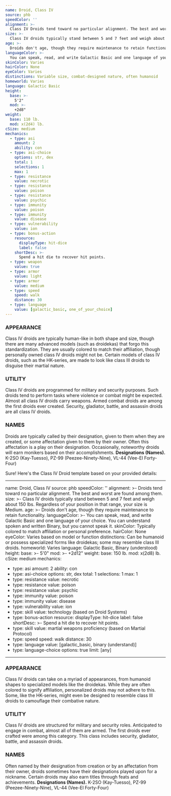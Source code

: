 ```yaml
---
name: Droid, Class IV
source: phb
speedColor: ''
alignment: >-
  Class IV Droids tend toward no particular alignment. The best and worst are found among them.
size: >-
  Class IV droids typically stand between 5 and 7 feet and weigh about 150 lbs. Regardless of your position in that range, your size is Medium.
age: >-
  Droids don't age, though they require maintenance to retain functionality.
languageColor: >-
  You can speak, read, and write Galactic Basic and one language of your choice. You can understand spoken and written Binary, but you cannot speak it.
skinColor: Varies
hairColor: None
eyeColor: Varies
distinctions: Variable size, combat-designed nature, often humanoid
homeworld: Varies
language: Galactic Basic
height:
  base: >-
    5'2"
  mod: >-
    +2d8"
weight:
  base: 110 lb.
  mod: x(2d4) lb.
cSize: medium
mechanics:
  - type: asi
    amount: 2
    ability: con
  - type: asi-choice
    options: str, dex
    total: 1
    selections: 1
    max: 1
  - type: resistance
    value: necrotic
  - type: resistance
    value: poison
  - type: resistance
    value: psychic
  - type: immunity
    value: poison
  - type: immunity
    value: disease
  - type: vulnerability
    value: ion
  - type: bonus-action
    resource:
      displayType: hit-dice
      label: false
    shortDesc: >-
      Spend a hit die to recover hit points.
  - type: weapon
    value: true
  - type: armor
    value: light
  - type: armor
    value: medium
  - type: speed
    speed: walk
    distance: 30
  - type: language
    value: [galactic_basic, one_of_your_choice]
---
```


### APPEARANCE
Class IV droids are typically human-like in both shape and size, though there are many advanced models (such as droidekas) that forgo this standardization. They are usually colored to match their affiliation, though personally owned class IV droids might not be. Certain models of class IV droids, such as the HK-series, are made to look like class III droids to disguise their martial nature.

### UTILITY
Class IV droids are programmed for military and security purposes. Such droids tend to perform tasks where violence or combat might be expected. Almost all class IV droids carry weapons. Armed combat droids are among the first droids ever created. Security, gladiator, battle, and assassin droids are all class IV droids.

### NAMES
Droids are typically called by their designation, given to them when they are created, or some affectation given to them by their owner. Often this affectation is a play on their designation. Occasionally, noteworthy droids will earn monikers based on their accomplishments.
__Designations (Names).__ K-2SO (Kay-Tuesso), PZ-99 (Peezee-Ninety-Nine), VL-44 (Vee-El Forty-Four)







Sure! Here's the Class IV Droid template based on your provided details:

---
name: Droid, Class IV
source: phb
speedColor: ''
alignment: >-
  Droids tend toward no particular alignment. The best and worst are found among them.
size: >-
  Class IV droids typically stand between 5 and 7 feet and weigh about 150 lbs. Regardless of your position in that range, your size is Medium.
age: >-
  Droids don't age, though they require maintenance to retain functionality.
languageColor: >-
  You can speak, read, and write Galactic Basic and one language of your choice. You can understand spoken and written Binary, but you cannot speak it.
skinColor: Typically colored to match affiliation or personal preference.
hairColor: None
eyeColor: Varies based on model or function
distinctions: Can be humanoid or possess specialized forms like droidekas; some may resemble class III droids.
homeworld: Varies
language: Galactic Basic, Binary (understood)
height:
  base: >-
    5'0"
  mod: >-
    +2d12"
weight:
  base: 150 lb.
  mod: x(2d8) lb.
cSize: medium
mechanics:
  - type: asi
    amount: 2
    ability: con
  - type: asi-choice
    options: str, dex
    total: 1
    selections: 1
    max: 1
  - type: resistance
    value: necrotic
  - type: resistance
    value: poison
  - type: resistance
    value: psychic
  - type: immunity
    value: poison
  - type: immunity
    value: disease
  - type: vulnerability
    value: ion
  - type: skill
    value: technology (based on Droid Systems)
  - type: bonus-action
    resource:
      displayType: hit-dice
      label: false
    shortDesc: >-
      Spend a hit die to recover hit points.
  - type: skill
    value: martial weapons proficiency (based on Martial Protocol)
  - type: speed
    speed: walk
    distance: 30
  - type: language
    value: [galactic_basic, binary (understand)]
  - type: language-choice
    options: true
    limit: [any]
---

### APPEARANCE
Class IV droids can take on a myriad of appearances, from humanoid shapes to specialized models like the droidekas. While they are often colored to signify affiliation, personalized droids may not adhere to this. Some, like the HK-series, might even be designed to resemble class III droids to camouflage their combative nature.

### UTILITY
Class IV droids are structured for military and security roles. Anticipated to engage in combat, almost all of them are armed. The first droids ever crafted were among this category. This class includes security, gladiator, battle, and assassin droids.

### NAMES
Often named by their designation from creation or by an affectation from their owner, droids sometimes have their designations played upon for a nickname. Certain droids may also earn titles through feats and achievements.
__Designations (Names).__ K-2SO (Kay-Tuesso), PZ-99 (Peezee-Ninety-Nine), VL-44 (Vee-El Forty-Four)